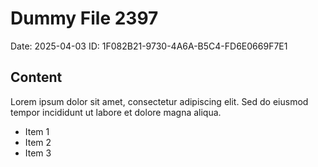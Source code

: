 # Dummy File 2397

Date: 2025-04-03
ID: 1F082B21-9730-4A6A-B5C4-FD6E0669F7E1

## Content

Lorem ipsum dolor sit amet, consectetur adipiscing elit.
Sed do eiusmod tempor incididunt ut labore et dolore magna aliqua.

* Item 1
* Item 2
* Item 3

